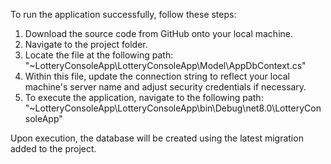 To run the application successfully, follow these steps:

1. Download the source code from GitHub onto your local machine.
2. Navigate to the project folder.
3. Locate the file at the following path:
   "~LotteryConsoleApp\LotteryConsoleApp\Model\AppDbContext.cs"
4. Within this file, update the connection string to reflect your local machine's server name and adjust security credentials if necessary.
5. To execute the application, navigate to the following path:
   "~LotteryConsoleApp\LotteryConsoleApp\bin\Debug\net8.0\LotteryConsoleApp"

Upon execution, the database will be created using the latest migration added to the project.
